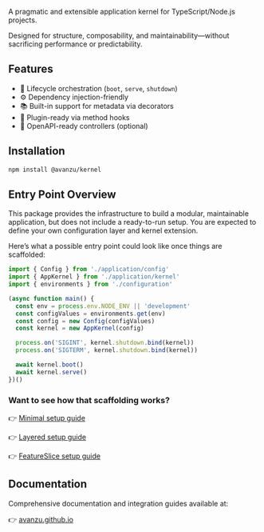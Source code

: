 A pragmatic and extensible application kernel for TypeScript/Node.js projects.

Designed for structure, composability, and maintainability—without sacrificing performance or predictability.

## Features

- 🔧 Lifecycle orchestration (`boot`, `serve`, `shutdown`)
- ⚙️ Dependency injection-friendly
- 📚 Built-in support for metadata via decorators
- 🧩 Plugin-ready via method hooks
- 📄 OpenAPI-ready controllers (optional)

## Installation

```bash
npm install @avanzu/kernel
```

## Entry Point Overview
This package provides the infrastructure to build a modular, maintainable application, but does not include a ready-to-run setup. You are expected to define your own configuration layer and kernel extension.

Here’s what a possible entry point could look like once things are scaffolded:

```ts
import { Config } from './application/config'
import { AppKernel } from './application/kernel'
import { environments } from './configuration'

(async function main() {
  const env = process.env.NODE_ENV || 'development'
  const configValues = environments.get(env)
  const config = new Config(configValues)
  const kernel = new AppKernel(config)

  process.on('SIGINT', kernel.shutdown.bind(kernel))
  process.on('SIGTERM', kernel.shutdown.bind(kernel))

  await kernel.boot()
  await kernel.serve()
})()

```
### Want to see how that scaffolding works?
👉 [Minimal setup guide](https://avanzu.github.io/node-packages/docs/kernel/guides/scaffolding/minimal)

👉 [Layered setup guide](https://avanzu.github.io/node-packages/docs/kernel/guides/scaffolding/layered)

👉 [FeatureSlice setup guide](https://avanzu.github.io/node-packages/docs/kernel/guides/scaffolding/sliced)


## Documentation
Comprehensive documentation and integration guides available at:

👉 [avanzu.github.io](https://avanzu.github.io/node-packages/docs/kernel/welcome/index)


